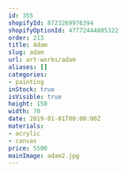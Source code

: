 ```yaml
---
id: 355
shopifyId: 8723269976394
shopifyOptionId: 47772444885322
order: 213
title: Adam
slug: adam
url: art-works/adam
aliases: []
categories:
- painting
inStock: true
isVisible: true
height: 150
width: 70
date: 2019-01-01T00:00:00Z
materials:
- acrylic
- canvas
price: 5500
mainImage: adam2.jpg
---
```

